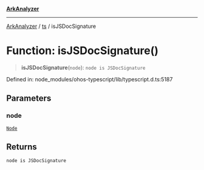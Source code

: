 [**ArkAnalyzer**](../../../../README.md)

***

[ArkAnalyzer](../../../../globals.md) / [ts](../README.md) / isJSDocSignature

# Function: isJSDocSignature()

> **isJSDocSignature**(`node`): `node is JSDocSignature`

Defined in: node\_modules/ohos-typescript/lib/typescript.d.ts:5187

## Parameters

### node

[`Node`](../interfaces/Node.md)

## Returns

`node is JSDocSignature`
